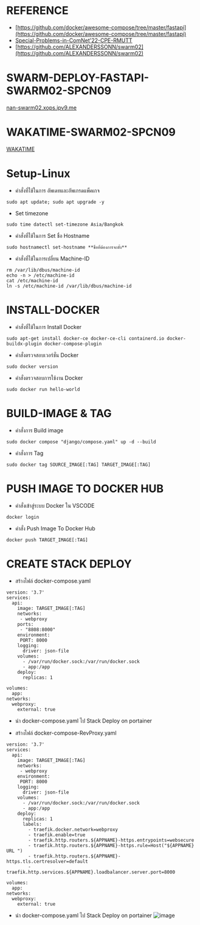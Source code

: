 # REFERENCE

- [https://github.com/docker/awesome-compose/tree/master/fastapi](https://github.com/docker/awesome-compose/tree/master/fastapi)
- [Special-Problems-in-ComNet'22-CPE-RMUTT](https://youtube.com/playlist?list=PLJz1XVERx6ACV-vTC6eG7HSMdBUR0dZId)
- [https://github.com/ALEXANDERSSONN/swarm02](https://github.com/ALEXANDERSSONN/swarm02)

# SWARM-DEPLOY-FASTAPI-SWARM02-SPCN09

[nan-swarm02.xops.ipv9.me](https://nan-swarm02.xops.ipv9.me/)

# WAKATIME-SWARM02-SPCN09
[WAKATIME](https://wakatime.com/@spcn09/projects/ghhegtxjkt?start=2023-03-03&end=2023-03-09)

# Setup-Linux
- คำสั่งที่ใช้ในการ อัพเดทและอัพเกรดแพ็คเกจ
```
sudo apt update; sudo apt upgrade -y
```
- Set timezone
```
sudo time datectl set-timezone Asia/Bangkok
```
 - คำสั่งที่ใช้ในการ Set ชื่อ Hostname
```
sudo hostnamectl set-hostname **ชื่อที่ต้องการจะตั้ง**
```
- คำสั่งที่ใช้ในการเปลี่ยน Machine-ID 
```
rm /var/lib/dbus/machine-id
echo -n > /etc/machine-id
cat /etc/machine-id
ln -s /etc/machine-id /var/lib/dbus/machine-id
```

# INSTALL-DOCKER
- คำสั่งที่ใช้ในการ Install Docker
```
sudo apt-get install docker-ce docker-ce-cli containerd.io docker-buildx-plugin docker-compose-plugin
```
- คำสั่งตรวจสอบเวอร์ชั่น Docker
```
sudo docker version
```
- คำสั่งตรวจสอบการใช้งาน Docker
```
sudo docker run hello-world
```
# BUILD-IMAGE & TAG
- คำสั่งการ Build image
```
sudo docker compose "django/compose.yaml" up -d --build
```
- คำสั่งการ Tag
```
sudo docker tag SOURCE_IMAGE[:TAG] TARGET_IMAGE[:TAG]
```

# PUSH IMAGE TO DOCKER HUB 
- คำสั่งเข้าสู่ระบบ Docker ใน VSCODE
```
docker login
```
- คำสั่ง Push Image To Docker Hub
```
docker push TARGET_IMAGE[:TAG]
```

# CREATE STACK DEPLOY
- สร้างไฟล์ docker-compose.yaml
```
version: '3.7'
services:
  api:
    image: TARGET_IMAGE[:TAG]
    networks:
     - webproxy
    ports:
     - "8808:8000"
    environment:
     PORT: 8000
    logging:
      driver: json-file
    volumes:
      - /var/run/docker.sock:/var/run/docker.sock
      - app:/app
    deploy:
      replicas: 1

volumes:
  app:          
networks:
  webproxy:
    external: true
```
- นำ docker-compose.yaml ไป Stack Deploy on portainer

- สร้างไฟล์ docker-compose-RevProxy.yaml
```
version: '3.7'
services:
  api:
    image: TARGET_IMAGE[:TAG]
    networks:
     - webproxy
    environment:
     PORT: 8000
    logging:
      driver: json-file
    volumes:
      - /var/run/docker.sock:/var/run/docker.sock
      - app:/app
    deploy:
      replicas: 1
      labels:
        - traefik.docker.network=webproxy
        - traefik.enable=true
        - traefik.http.routers.${APPNAME}-https.entrypoints=websecure
        - traefik.http.routers.${APPNAME}-https.rule=Host("${APPNAME} URL ")
        - traefik.http.routers.${APPNAME}-https.tls.certresolver=default
        - traefik.http.services.${APPNAME}.loadbalancer.server.port=8000

volumes:
  app:          
networks:
  webproxy:
    external: true
```
- นำ docker-compose.yaml ไป Stack Deploy on portainer
![image](https://user-images.githubusercontent.com/117457958/224089312-05eb7076-d095-42e4-b499-5c1b59274a91.png)